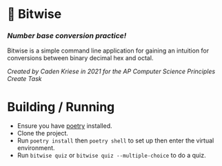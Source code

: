 # 💾 Bitwise
### *Number base conversion practice!*

Bitwise is a simple command line application for gaining an intuition for conversions between binary decimal hex and octal.

*Created by Caden Kriese in 2021 for the AP Computer Science Principles Create Task*

# Building / Running
- Ensure you have [poetry](https://python-poetry.org/) installed.
- Clone the project.
- Run `poetry install` then `poetry shell` to set up then enter the virtual environment.
- Run `bitwise quiz` or `bitwise quiz --multiple-choice` to do a quiz.
